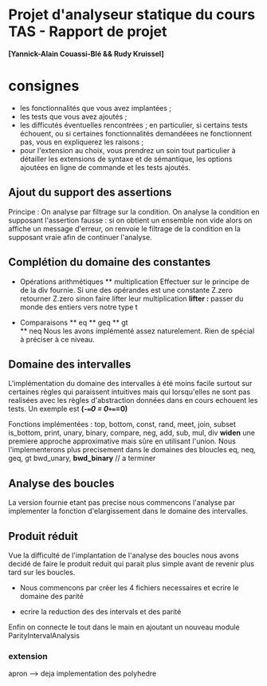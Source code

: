 # Projet d'analyseur statique du cours TAS - Rapport de projet
**[Yannick-Alain Couassi-Blé && Rudy Kruissel]**

# consignes
* les fonctionnalités que vous avez implantées ;
* les tests que vous avez ajoutés ;
* les difficutés éventuelles rencontrées ; en particulier, si certains tests échouent, ou si certaines fonctionnalités demandéees ne fonctionnent pas, vous en expliquerez les raisons ;
* pour l'extension au choix, vous prendrez un soin tout particulier à détailler les extensions de syntaxe et de sémantique, les options ajoutées en ligne de commande et les tests ajoutés.

## Ajout du support des assertions
Principe : On analyse par filtrage sur la condition.
On analyse la condition en supposant l'assertion fausse : 
    si on obtient un ensemble non vide alors on affiche un message d'erreur, on renvoie le filtrage de la condition en la supposant vraie afin de continuer l'analyse.

## Complétion du domaine des constantes
* Opérations arithmétiques
** multiplication 
Effectuer sur le principe de de la div fournie.
Si une des opérandes est une constante Z.zero retourner Z.zero 
sinon faire lifter leur multiplication
__lifter :__ passer du monde des entiers vers notre type t 

* Comparaisons 
** eq
** geq
** gt  
** neq
Nous les avons implémenté assez naturelement. Rien de spécial à préciser à ce niveau.
## Domaine des intervalles
L'implémentation du domaine des intervalles à été moins facile surtout sur certaines règles qui paraissent intuitives mais qui lorsqu'elles ne sont pas realisées avec les règles d'abstraction données dans en cours echouent les tests. Un exemple est __(`-∞`*0 = 0*`+∞`=0)__ 

Fonctions implémentées : top, bottom, const, rand, meet, join, subset
is_bottom, print, unary, binary, compare, neg, add, sub, mul, div 
__widen__ une premiere approche approximative mais sûre en utilisant l'union.
Nous l'implementerons plus precisement dans le domaines des bloucles
eq, neq, geq, gt
bwd_unary, __bwd_binary__ // a terminer 

## Analyse des boucles
La version fournie etant pas precise nous commencons l'analyse par implementer la fonction d'elargissement dans le domaine des intervalles.

## Produit réduit
Vue la difficulté de l'implantation de l'analyse des boucles nous avons decidé de faire le produit reduit qui parait plus simple avant de revenir plus tard sur les boucles.

* Nous commencons par créer les 4 fichiers necessaires et ecrire le domaine des parité

* ecrire la reduction des des intervals et des parité

Enfin on connecte le tout dans le main en ajoutant un nouveau module ParityIntervalAnalysis  



### extension 
apron --> deja implementation des polyhedre